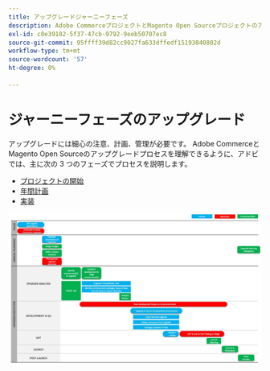 ```yaml
---
title: アップグレードジャーニーフェーズ
description: Adobe CommerceプロジェクトとMagento Open Sourceプロジェクトのアップグレードジャーニーの様々なフェーズについて説明します。
exl-id: c0e39102-5f37-47cb-9792-9eeb50707ec8
source-git-commit: 95ffff39d82cc9027fa633dffedf15193040802d
workflow-type: tm+mt
source-wordcount: '57'
ht-degree: 0%

---
```


# ジャーニーフェーズのアップグレード

アップグレードには細心の注意、計画、管理が必要です。 Adobe CommerceとMagento Open Sourceのアップグレードプロセスを理解できるように、アドビでは、主に次の 3 つのフェーズでプロセスを説明します。

- [プロジェクトの開始](project-launch.md)
- [年間計画](annual-planning.md)
- [実装](implementation.md)

![](../../assets/upgrade-guide/upgrade-journey-phases.svg)
